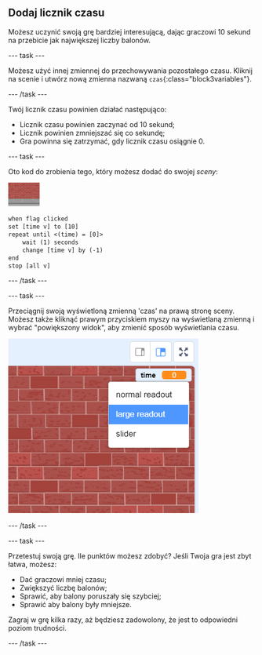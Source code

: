 ## Dodaj licznik czasu

Możesz uczynić swoją grę bardziej interesującą, dając graczowi 10 sekund na przebicie jak największej liczby balonów.

--- task ---

Możesz użyć innej zmiennej do przechowywania pozostałego czasu. Kliknij na scenie i utwórz nową zmienna nazwaną `czas`{:class="block3variables"}.

--- /task ---

Twój licznik czasu powinien działać następująco:

+ Licznik czasu powinien zaczynać od 10 sekund;
+ Licznik powinien zmniejszać się co sekundę;
+ Gra powinna się zatrzymać, gdy licznik czasu osiągnie 0.

--- task ---

Oto kod do zrobienia tego, który możesz dodać do swojej _sceny_:

![duszek balonu](images/stage-sprite.png)

```blocks3
when flag clicked
set [time v] to [10]
repeat until <(time) = [0]>
    wait (1) seconds
    change [time v] by (-1)
end
stop [all v]
```

--- /task ---

--- task ---

Przeciągnij swoją wyświetloną zmienną 'czas' na prawą stronę sceny. Możesz także kliknąć prawym przyciskiem myszy na wyświetlaną zmienną i wybrać "powiększony widok", aby zmienić sposób wyświetlania czasu.

![zrzut ekranu](images/balloons-readout.png)

--- /task ---

--- task ---

Przetestuj swoją grę. Ile punktów możesz zdobyć? Jeśli Twoja gra jest zbyt łatwa, możesz:

+ Dać graczowi mniej czasu;
+ Zwiększyć liczbę balonów;
+ Sprawić, aby balony poruszały się szybciej;
+ Sprawić aby balony były mniejsze.

Zagraj w grę kilka razy, aż będziesz zadowolony, że jest to odpowiedni poziom trudności.

--- /task ---

